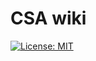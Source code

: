 # CSA wiki

[![License: MIT](https://img.shields.io/badge/License-MIT-yellow.svg)](https://opensource.org/licenses/MIT)


